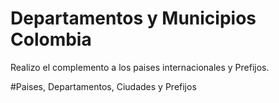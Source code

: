 # Departamentos y Municipios Colombia
Realizo el complemento a los paises internacionales y Prefijos.

#Paises, Departamentos, Ciudades y Prefijos
